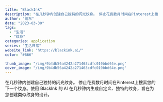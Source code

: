 ```yaml
---
title: "BlackInk"
description: "在几秒钟内创建自己独特的闪光纹身。 停止花费数月时间在Pinterest上搜索您的下一个纹身。使用 BlackInk 的"
author: "瑞东"
date: "2023-03-30"
tags:
  - "生活"
  - "纹身"
categories: application
series: "生活日常"
website_link: "https://blackink.ai/"
color: "#666"

thumb_image: "/img/9b4db56a4242a271463cdfc010bbd64e.png"
cover_image: "/img/9b4db56a4242a271463cdfc010bbd64e.png"
---
```


在几秒钟内创建自己独特的闪光纹身。 停止花费数月时间在Pinterest上搜索您的下一个纹身。使用 BlackInk 的 AI 在几秒钟内生成自定义、独特的纹身，旨在为您创建类似纹身的设计。